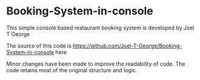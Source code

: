 # Booking-System-in-console

This simple console based restaurant booking system is developed by Joel T George

The source of this code is https://github.com/Joel-T-George/Booking-System-in-console here

Minor changes have been made to improve the readability of code. The code retains most of the 
original structure and logic.

